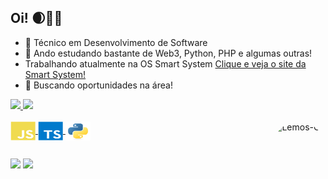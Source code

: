 ## Oi! 🌒👨‍🚀

- 🔭 Técnico em Desenvolvimento de Software
- 📖 Ando estudando bastante de Web3, Python, PHP e algumas outras!
- Trabalhando atualmente na OS Smart System <a href="https://ossmartsystem.com/site/">Clique e veja o site da Smart System!<a>
- 🤔 Buscando oportunidades na área!

<a href="https://github.com/gabelemos">
<img height="180em" src="https://github-readme-stats.vercel.app/api?username=gabelemos&show_icons=true&theme=dark&include_all_commits=true&count_private=true"/>
<img height="180em" src="https://github-readme-stats.vercel.app/api/top-langs/?username=gabelemos&layout=compact&langs_count=7&theme=dark"/>
  
<div style="display: inline_block"><br>
  <img align="center" alt="Lemos-Js" height="30" width="40" src="https://raw.githubusercontent.com/devicons/devicon/master/icons/javascript/javascript-plain.svg">
  <img align="center" alt="Lemos-Ts" height="30" width="40" src="https://raw.githubusercontent.com/devicons/devicon/master/icons/typescript/typescript-plain.svg">
  <img align="center" alt="Lemos-Python" height="30" width="40" src="https://raw.githubusercontent.com/devicons/devicon/master/icons/python/python-original.svg">
   <img align="right" alt="Lemos-Gif" height="150" style="border-radius:50px;" 
  src="https://media.discordapp.net/attachments/718164579921952773/928421449767735336/LemosGit.gif?width=700&height=700">
</div>
 
  ##
 
<div> 
 <a href="https://discord.gg/7YrRYSbb" target="_blank"><img src="https://img.shields.io/badge/>-𝗗𝗜𝗦𝗖𝗢𝗥𝗗-blue?style=flat-square&logo=discord" target="_blank"></a> 
  <a href = "mailto:gabriellemoscardim@gmail.com"><img src="https://img.shields.io/badge/>-𝗚𝗠𝗔𝗜𝗟-red?style=flat-square&logo=gmail" target="_blank"></a>
 
